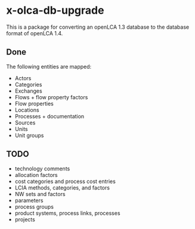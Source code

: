 x-olca-db-upgrade
=================
This is a package for converting an openLCA 1.3 database to the database format
of openLCA 1.4.

Done
----
The following entities are mapped:

* Actors
* Categories
* Exchanges
* Flows + flow property factors
* Flow properties
* Locations
* Processes + documentation
* Sources
* Units
* Unit groups

TODO
----
* technology comments
* allocation factors
* cost categories and process cost entries
* LCIA methods, categories, and factors
* NW sets and factors
* parameters
* process groups
* product systems, process links, processes
* projects